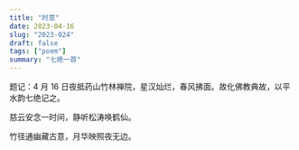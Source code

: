 ```yaml
---
title: "时意"
date: 2023-04-16
slug: "2023-024"
draft: false
tags: ["poem"]
summary: "七绝一首"
---
```


题记：4 月 16 日夜抵药山竹林禅院，星汉灿烂，春风拂面。故化佛教典故，以平水韵七绝记之。

慈云安念一时间，静听松涛唤鹤仙。

竹径通幽藏古意，月华映照夜无边。